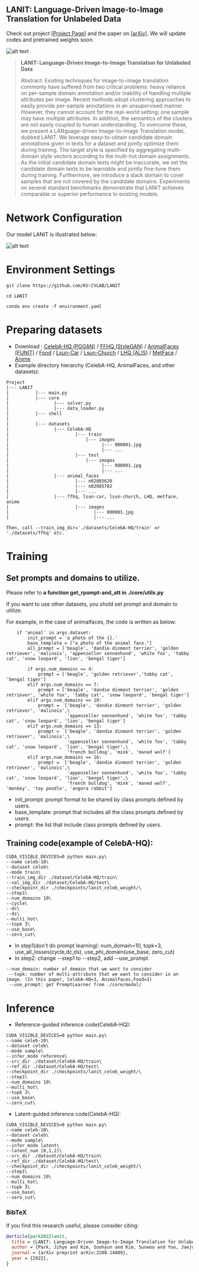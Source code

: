 ## LANIT: Language-Driven Image-to-Image Translation for Unlabeled Data
Check out project [[Project Page](https://KU-CVLAB.github.io/LANIT/)] and the paper on [[arXiv](https://arxiv.org/abs/2208.14889)].
We will update codes and pretrained weights soon.

<!--ECCV'22 camera ready version can be found here : [[arXiv](https://arxiv.org/abs/2207.10866)].-->

![alt text](./images/teaser_lanit.png)

> **LANIT: Language-Driven Image-to-Image Translation for Unlabeled Data**
>
> Abstract: Existing techniques for image-to-image translation commonly have suffered from two critical problems: heavy reliance on per-sample domain annotation and/or inability of handling multiple attributes per image. Recent methods adopt clustering approaches to easily provide per-sample annotations in an unsupervised manner. However, they cannot account for the real-world setting; one sample may have multiple attributes. In addition, the semantics of the clusters are not easily coupled to human understanding. To overcome these, we present a LANguage-driven Image-to-image Translation model, dubbed LANIT. We leverage easy-to-obtain candidate domain annotations given in texts for a dataset and jointly optimize them during training. The target style is specified by aggregating multi-domain style vectors according to the multi-hot domain assignments. As the initial candidate domain texts might be inaccurate, we set the candidate domain texts to be learnable and jointly fine-tune them during training. Furthermore, we introduce a slack domain to cover samples that are not covered by the candidate domains. Experiments on several standard benchmarks demonstrate that LANIT achieves comparable or superior performance to existing models.

# Network Configuration

Our model LANIT is illustrated below:

![alt text](./images/network_config_lanit.png)

# Environment Settings
```
git clone https://github.com/KU-CVLAB/LANIT

cd LANIT

conda env create -f environment.yaml
```
# Preparing datasets
* Download : [CelebA-HQ (PGGAN)](https://github.com/tkarras/progressive_growing_of_gans) / [FFHQ (StyleGAN)](https://github.com/NVlabs/ffhq-dataset) / [AnimalFaces (FUNIT)](https://github.com/NVlabs/FUNIT) / [Food](https://www.kaggle.com/datasets/dansbecker/food-101) / [Lsun-Car](https://github.com/Tin-Kramberger/LSUN-Stanford-dataset) / [Lsun-Church](https://www.yf.io/p/lsun) / [LHQ (ALIS)](https://github.com/universome/alis) / [MetFace](https://github.com/NVlabs/metfaces-dataset) / [Anime](https://github.com/bchao1/Anime-Face-Dataset)
* Example directory hierarchy (CelebA-HQ, AnimalFaces, and other datasets): 
```
Project
|--- LANIT
|          |--- main.py
|          |--- core    
|                 |--- solver.py
|                 |--- data_loader.py
|          |--- shell
|
|          |--- datasets
|                 |--- CelebA-HQ
|                         |--- train
|                             |--- images
|                                   |--- 000001.jpg
|                                   |--- ...
|                         |--- test
|                             |--- images
|                                   |--- 000001.jpg
|                                   |--- ...
|                 |--- animal_faces
|                         |--- n02085620
|                         |--- n02085782
|                         |--- ...
|                 |--- ffhq, lsun-car, lsun-church, LHQ, metface, anime
|                         |--- images
|                                |--- 000001.jpg
|                                |--- ...

Then, call --train_img_dir='./datasets/CelebA-HQ/train' or './datasets/ffhq' etc.
```

# Training

## Set prompts and domains to utilize.
Please refer to **a function get_rpompt-and_att in ./core/utils.py**

If you want to use other datasets, you shold set prompt and domain to utilize.

For example, in the case of animalfaces, the code is written as below:
```
    if 'animal' in args.dataset:
        init_prompt = 'a photo of the {}.'
        base_template = ["a photo of the animal face."]
        all_prompt = ['beagle', 'dandie dinmont terrier', 'golden retriever', 'malinois', 'appenzeller sennenhund', 'white fox', 'tabby cat', 'snow leopard', 'lion', 'bengal tiger']
             
        if args.num_domains == 4:
            prompt = ['beagle', 'golden retriever','tabby cat', 'bengal tiger']
        elif args.num_domains == 7:
            prompt = ['beagle', 'dandie dinmont terrier', 'golden retriever', 'white fox', 'tabby cat', 'snow leopard', 'bengal tiger']
        elif args.num_domains == 10:
            prompt =  ['beagle', 'dandie dinmont terrier', 'golden retriever', 'malinois',\
                       'appenzeller sennenhund', 'white fox', 'tabby cat', 'snow leopard', 'lion', 'bengal tiger']
        elif args.num_domains == 13:
            prompt =  ['beagle', 'dandie dinmont terrier', 'golden retriever', 'malinois',\
                       'appenzeller sennenhund', 'white fox', 'tabby cat', 'snow leopard', 'lion', 'bengal tiger',\
                       'french bulldog', 'mink', 'maned wolf']
        elif args.num_domains == 16:
            prompt =  ['beagle', 'dandie dinmont terrier', 'golden retriever', 'malinois',\
                       'appenzeller sennenhund', 'white fox', 'tabby cat', 'snow leopard', 'lion', 'bengal tiger',\
                       'french bulldog', 'mink', 'maned wolf', 'monkey', 'toy poodle', 'angora rabbit']
```

* init_prompt: prompt format to be shared by class prompts  defined by users.
* base_template: prompt that includes all the class prompts defined by users.
* prompt: the list that include class prompts defined by users.

## Training code(example of CelebA-HQ):
```
CUDA_VISIBLE_DEVICES=0 python main.py\
--name celeb-10\
--dataset celeb\
--mode train\
--train_img_dir ./dataset/CelebA-HQ/train\
--val_img_dir ./dataset/CelebA-HQ/test\
--checkpoint_dir ./checkpoints/lanit_celeb_weight/\
--step1\
--num_domains 10\
--cycle\
--dc\
--ds\
--multi_hot\
--topk 3\
--use_base\
--zero_cut\
```

* In step1(don't do prompt learning): num_domain=10, topk=3, use_all_losses(cycle,dc,ds), use_phi_domain(use_base, zero_cut)
* In step2: change --step1 to --step2, add --use_prompt
```
--num_domain: number of domain that we want to consider  
 --topk: number of multi-attribute that we want to consider in an image. (In this paper, CelebA-HQ=3, AnimalFaces,Food=1)  
 --use_prompt: get PromptLearner from ./core/model/
 ```
 
# Inference

* Reference-guided inference code(CelebA-HQ):
```
CUDA_VISIBLE_DEVICES=0 python main.py\
--name celeb-10\
--dataset celeb\
--mode sample\
--infer_mode reference\
--src_dir ./dataset/CelebA-HQ/train\
--ref_dir ./dataset/CelebA-HQ/test\
--checkpoint_dir ./checkpoints/lanit_celeb_weight/\
--step1\
--num_domains 10\
--multi_hot\
--topk 3\
--use_base\
--zero_cut\
```

* Latent-guided inference code(CelebA-HQ):
```
CUDA_VISIBLE_DEVICES=0 python main.py\
--name celeb-10\
--dataset celeb\
--mode sample\
--infer_mode latent\
--latent_num [0,1,2]\
--src_dir ./dataset/CelebA-HQ/train\
--ref_dir ./dataset/CelebA-HQ/test\
--checkpoint_dir ./checkpoints/lanit_celeb_weight/\
--step1\
--num_domains 10\
--multi_hot\
--topk 3\
--use_base\
--zero_cut\
```

### BibTeX
If you find this research useful, please consider citing:
````BibTeX
@article{park2022lanit,
  title = {LANIT: Language-Driven Image-to-Image Translation for Unlabeled Data},
  author = {Park, Jihye and Kim, Soohyun and Kim, Sunwoo and Yoo, Jaejun and Uh, Youngjung and Kim, Seungryong},
  journal = {arXiv preprint arXiv:2208.14889},
  year = {2022},
}
````
